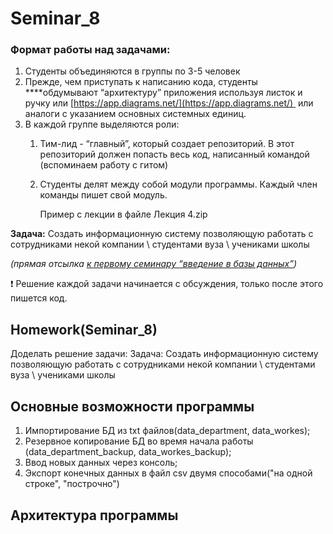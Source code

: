 # Seminar_8
### Формат работы над задачами:

1. Студенты объединяются в группы по 3-5 человек
2. Прежде, чем приступать к написанию кода, студенты ****обдумывают “архитектуру” приложения используя листок и ручку или [https://app.diagrams.net/](https://app.diagrams.net/)  или аналоги с указанием основных системных единиц.
3. В каждой группе выделяются роли:
    1. Тим-лид - “главный”, который создает репозиторий. В этот репозиторий должен попасть весь код, написанный командой (вспоминаем работу с гитом)
    2. Студенты делят между собой модули программы. Каждый член команды пишет свой модуль. 
        
        Пример с лекции в файле Лекция 4.zip
        
**Задача:** Создать информационную систему позволяющую работать с сотрудниками некой компании \ студентами вуза \ учениками школы

*(прямая отсылка [к первому семинару “введение в базы данных”](https://www.notion.so/ada887424df04be6b876ee8734aabcf1))*

<aside>
❗ Решение каждой задачи начинается с обсуждения, только после этого пишется код.

# Homework(Seminar_8)
Доделать решение задачи: Задача: Создать информационную систему позволяющую работать с сотрудниками некой компании \ студентами вуза \ учениками школы
## Основные возможности программы

1. Импортирование БД из txt файлов(data_department, data_workes);
2. Резервное копирование БД во время начала работы (data_department_backup, data_workes_backup);
3. Ввод новых данных через консоль;
4. Экспорт конечных данных в файл csv двумя способами("на одной строке", "построчно")

## Архитектура программы

